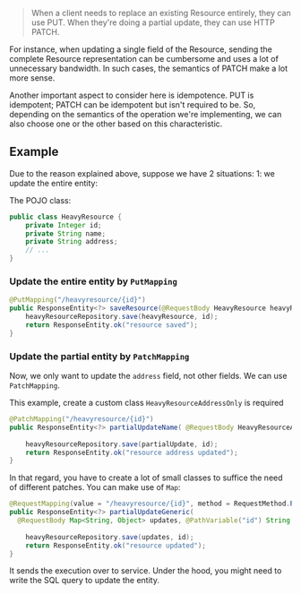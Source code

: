 > When a client needs to replace an existing Resource entirely, they can use PUT. When they're doing a partial update, they can use HTTP PATCH.

For instance, when updating a single field of the Resource, sending the complete Resource representation can be cumbersome and uses a lot of unnecessary bandwidth. In such cases, the semantics of PATCH make a lot more sense.

Another important aspect to consider here is idempotence. PUT is idempotent; PATCH can be idempotent but isn't required to be. So, depending on the semantics of the operation we're implementing, we can also choose one or the other based on this characteristic.

## Example

Due to the reason explained above, suppose we have 2 situations: 1: we update the entire entity:

The POJO class:
```java
public class HeavyResource {
    private Integer id;
    private String name;
    private String address;
    // ...
}
```

### Update the entire entity by `PutMapping`
```java
@PutMapping("/heavyresource/{id}")
public ResponseEntity<?> saveResource(@RequestBody HeavyResource heavyResource, @PathVariable("id") String id) {
    heavyResourceRepository.save(heavyResource, id);
    return ResponseEntity.ok("resource saved");
}
```

### Update the partial entity by `PatchMapping`

Now, we only want to update the `address` field, not other fields. We can use `PatchMapping`.

This example, create a custom class `HeavyResourceAddressOnly` is required
```java
@PatchMapping("/heavyresource/{id}")
public ResponseEntity<?> partialUpdateName( @RequestBody HeavyResourceAddressOnly partialUpdate, @PathVariable("id") String id) {
    
    heavyResourceRepository.save(partialUpdate, id);
    return ResponseEntity.ok("resource address updated");
}
```

In that regard, you have to create a lot of small classes to suffice the need of different patches. You can make use of `Map`:
```java
@RequestMapping(value = "/heavyresource/{id}", method = RequestMethod.PATCH, consumes = MediaType.APPLICATION_JSON_VALUE)
public ResponseEntity<?> partialUpdateGeneric(
  @RequestBody Map<String, Object> updates, @PathVariable("id") String id) {
    
    heavyResourceRepository.save(updates, id);
    return ResponseEntity.ok("resource updated");
}
```

It sends the execution over to service. Under the hood, you might need to write the SQL query to update the entity.
